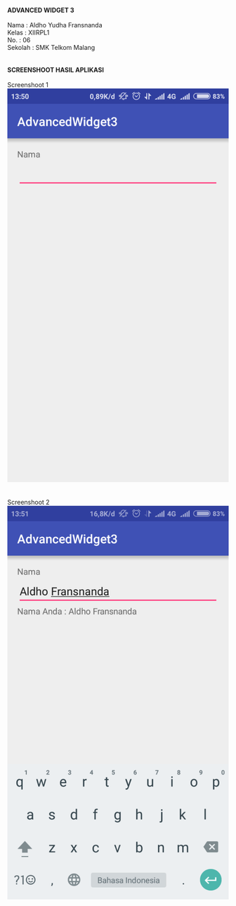 <b>ADVANCED WIDGET 3</b>
<br>
<br>
Nama : Aldho Yudha Fransnanda<br>
Kelas : XIIRPL1<br>
No. : 06<br>
Sekolah : SMK Telkom Malang<br>
<br>
<br><b>SCREENSHOOT HASIL APLIKASI</b>
<br><br>Screenshoot 1<br>
![Gambar](https://raw.githubusercontent.com/Aldhofransnanda/AdvancedWidget3/master/AdvancedWidget3_1%23id.sch.smktelkom_mlg.learn.advancedwidget3.png)<br>
<br><br>Screenshoot 2<br>
![Gambar](https://raw.githubusercontent.com/Aldhofransnanda/AdvancedWidget3/master/AdvancedWidget3_2%23id.sch.smktelkom_mlg.learn.advancedwidget3.png)<br>
